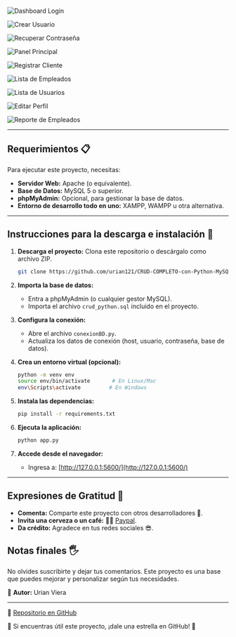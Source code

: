 

![Dashboard Login](https://raw.githubusercontent.com/urian121/imagenes-proyectos-github/master/Dashboard-python-login-urian-viera.png)

![Crear Usuario](https://raw.githubusercontent.com/urian121/imagenes-proyectos-github/master/dashboard-python-crear-user-urian-viera.png)

![Recuperar Contraseña](https://raw.githubusercontent.com/urian121/imagenes-proyectos-github/master/dashboard-python-recuperar-clave-urian-viera.png)

![Panel Principal](https://raw.githubusercontent.com/urian121/imagenes-proyectos-github/master/dashborad-python-home-urian-viera.png)

![Registrar Cliente](https://raw.githubusercontent.com/urian121/imagenes-proyectos-github/master/dashboard-python-registrar-cliente-urian-viera.png)

![Lista de Empleados](https://raw.githubusercontent.com/urian121/imagenes-proyectos-github/master/dashboard-python-lista-empleados-urian-viera.png)

![Lista de Usuarios](https://raw.githubusercontent.com/urian121/imagenes-proyectos-github/master/dashboard-python-lista-usuarios-urian-viera.png)

![Editar Perfil](https://raw.githubusercontent.com/urian121/imagenes-proyectos-github/master/dashboard-python-editar-perfil-urian-viera.png)

![Reporte de Empleados](https://raw.githubusercontent.com/urian121/imagenes-proyectos-github/master/dashboard-python-reporte-empleados-urian-viera.png)

---

## Requerimientos 📋

Para ejecutar este proyecto, necesitas:

- **Servidor Web:** Apache (o equivalente).
- **Base de Datos:** MySQL 5 o superior.
- **phpMyAdmin:** Opcional, para gestionar la base de datos.
- **Entorno de desarrollo todo en uno:** XAMPP, WAMPP u otra alternativa.

---

## Instrucciones para la descarga e instalación 🔧

1. **Descarga el proyecto:** Clona este repositorio o descárgalo como archivo ZIP.

   ```bash
   git clone https://github.com/urian121/CRUD-COMPLETO-con-Python-MySQL-y-un-Dashboard.git
   ```

2. **Importa la base de datos:**
   - Entra a phpMyAdmin (o cualquier gestor MySQL).
   - Importa el archivo `crud_python.sql` incluido en el proyecto.

3. **Configura la conexión:**
   - Abre el archivo `conexionBD.py`.
   - Actualiza los datos de conexión (host, usuario, contraseña, base de datos).

4. **Crea un entorno virtual (opcional):**

   ```bash
   python -m venv env
   source env/bin/activate       # En Linux/Mac
   env\Scripts\activate         # En Windows
   ```

5. **Instala las dependencias:**

   ```bash
   pip install -r requirements.txt
   ```

6. **Ejecuta la aplicación:**

   ```bash
   python app.py
   ```

7. **Accede desde el navegador:**

   - Ingresa a: [http://127.0.0.1:5600/](http://127.0.0.1:5600/)

---

## Expresiones de Gratitud 🎁

- **Comenta:** Comparte este proyecto con otros desarrolladores 📢.
- **Invita una cerveza o un café:** 🍺🍵 [Paypal](mailto:iamdeveloper86@gmail.com).
- **Da crédito:** Agradece en tus redes sociales 😎.

## Notas finales 🖐️

No olvides suscribirte y dejar tus comentarios. Este proyecto es una base que puedes mejorar y personalizar según tus necesidades.

🔹 **Autor:** Urian Viera

---

🔗 [Repositorio en GitHub](https://github.com/urian121/CRUD-COMPLETO-con-Python-MySQL-y-un-Dashboard)

🔹 Si encuentras útil este proyecto, ¡dale una estrella en GitHub! 🌟

